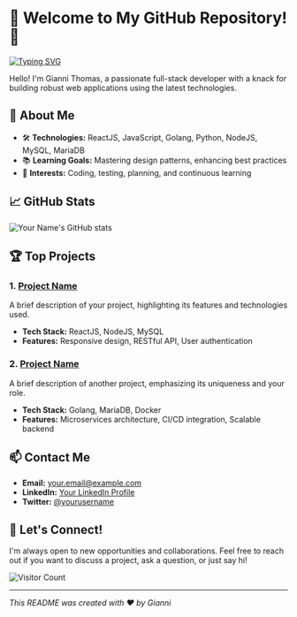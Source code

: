 # 🌟 Welcome to My GitHub Repository! 🌟

[![Typing SVG](https://readme-typing-svg.herokuapp.com?font=Fira+Code&duration=4000&pause=1000&color=3C8DBC&width=435&lines=Full-Stack+Developer;ReactJS+%7C+NodeJS+%7C+Golang+%7C+Python;Building+Scalable+Applications)](https://git.io/typing-svg)

Hello! I'm Gianni Thomas, a passionate full-stack developer with a knack for building robust web applications using the latest technologies.

## 🚀 About Me

- 🛠️ **Technologies:** ReactJS, JavaScript, Golang, Python, NodeJS, MySQL, MariaDB
- 📚 **Learning Goals:** Mastering design patterns, enhancing best practices
- 🎯 **Interests:** Coding, testing, planning, and continuous learning

## 📈 GitHub Stats

![Your Name's GitHub stats](https://github-readme-stats.vercel.app/api?username=yourusername&show_icons=true&theme=radical)

## 🏆 Top Projects

### 1. [Project Name](https://github.com/yourusername/projectname)
A brief description of your project, highlighting its features and technologies used.

- **Tech Stack:** ReactJS, NodeJS, MySQL
- **Features:** Responsive design, RESTful API, User authentication

### 2. [Project Name](https://github.com/yourusername/projectname)
A brief description of another project, emphasizing its uniqueness and your role.

- **Tech Stack:** Golang, MariaDB, Docker
- **Features:** Microservices architecture, CI/CD integration, Scalable backend

## 📫 Contact Me

- **Email:** [your.email@example.com](mailto:your.email@example.com)
- **LinkedIn:** [Your LinkedIn Profile](https://www.linkedin.com/in/yourusername/)
- **Twitter:** [@yourusername](https://twitter.com/yourusername)

## 🌟 Let's Connect!

I'm always open to new opportunities and collaborations. Feel free to reach out if you want to discuss a project, ask a question, or just say hi!

![Visitor Count](https://profile-counter.glitch.me/yourusername/count.svg)

---

*This README was created with ❤️ by Gianni*

